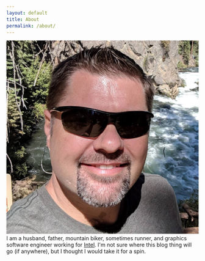 ```yaml
---
layout: default
title: About
permalink: /about/
---
```


![profile picture](/images/benham_profile.jpg "Dan's ugly mug") I am a husband, father, mountain biker, sometimes runner, and graphics software engineer working for [Intel](https://www.intel.com). I'm not sure where this blog thing will go (if anywhere), but I thought I would take it for a spin.

